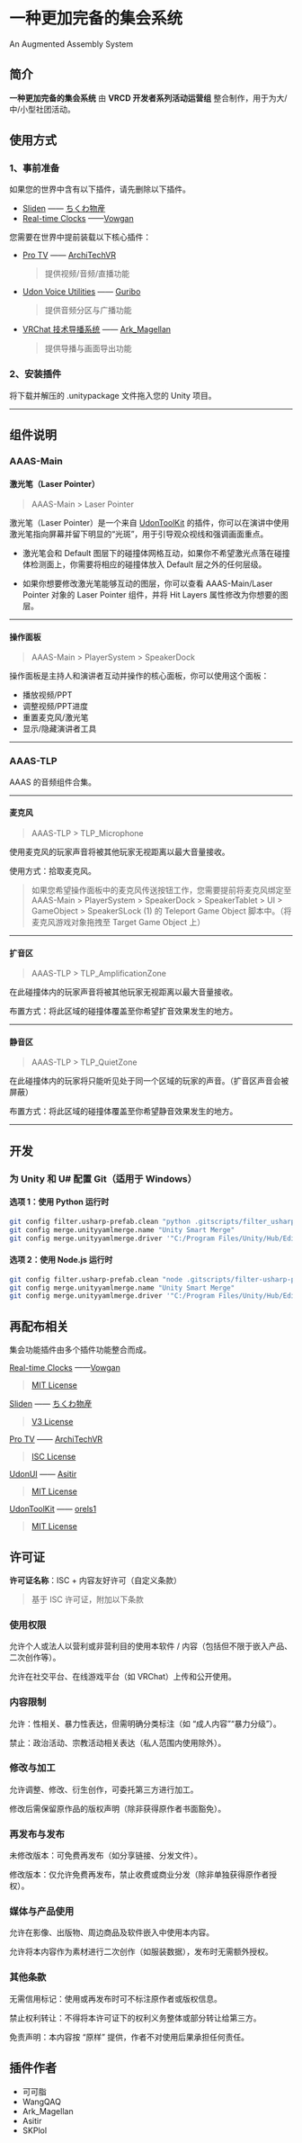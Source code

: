 # 一种更加完备的集会系统

An Augmented Assembly System

## 简介

**一种更加完备的集会系统** 由 **VRCD 开发者系列活动运营组** 整合制作，用于为大/中/小型社团活动。

## 使用方式

### 1、事前准备

如果您的世界中含有以下插件，请先删除以下插件。

- [Sliden](https://sliden.app/) —— [ちくわ物産](https://chikuwa-products.booth.pm/)
- [Real-time Clocks](https://github.com/VirtualVisions/VowganPrefabs/releases/tag/Clocks) ——[Vowgan](https://github.com/Vowgan)

您需要在世界中提前装载以下核心插件：

- [Pro TV](https://protv.dev) —— [ArchiTechVR](hhttps://gitlab.com/techanon)
    > 提供视频/音频/直播功能
- [Udon Voice Utilities](https://github.com/Guribo/UdonVoiceUtils) —— [Guribo](https://github.com/Guribo)
    > 提供音频分区与广播功能
- [VRChat 技术导播系统]() —— [Ark_Magellan]()
    > 提供导播与画面导出功能

### 2、安装插件

将下载并解压的 .unitypackage 文件拖入您的 Unity 项目。

---

## 组件说明

### AAAS-Main

#### 激光笔（Laser Pointer）

> AAAS-Main > Laser Pointer

激光笔（Laser Pointer）是一个来自 [UdonToolKit](https://github.com/orels1/UdonToolkit) 的插件，你可以在演讲中使用激光笔指向屏幕并留下明显的“光斑”，用于引导观众视线和强调画面重点。

- 激光笔会和 Default 图层下的碰撞体网格互动，如果你不希望激光点落在碰撞体检测面上，你需要将相应的碰撞体放入 Default 层之外的任何层级。

- 如果你想要修改激光笔能够互动的图层，你可以查看 AAAS-Main/Laser Pointer 对象的 Laser Pointer 组件，并将 Hit Layers 属性修改为你想要的图层。

---

#### 操作面板

> AAAS-Main > PlayerSystem > SpeakerDock

操作面板是主持人和演讲者互动并操作的核心面板，你可以使用这个面板：

- 播放视频/PPT
- 调整视频/PPT进度
- 重置麦克风/激光笔
- 显示/隐藏演讲者工具

---

### AAAS-TLP

AAAS 的音频组件合集。

---

#### 麦克风

> AAAS-TLP > TLP_Microphone

使用麦克风的玩家声音将被其他玩家无视距离以最大音量接收。

使用方式：拾取麦克风。

> 如果您希望操作面板中的麦克风传送按钮工作，您需要提前将麦克风绑定至 AAAS-Main > PlayerSystem > SpeakerDock > SpeakerTablet > UI > GameObject > SpeakerSLock (1) 的 Teleport Game Object 脚本中。（将麦克风游戏对象拖拽至 Target Game Object 上）

---

#### 扩音区

> AAAS-TLP > TLP_AmplificationZone

在此碰撞体内的玩家声音将被其他玩家无视距离以最大音量接收。

布置方式：将此区域的碰撞体覆盖至你希望扩音效果发生的地方。

---

#### 静音区

> AAAS-TLP > TLP_QuietZone

在此碰撞体内的玩家将只能听见处于同一个区域的玩家的声音。（扩音区声音会被屏蔽）

布置方式：将此区域的碰撞体覆盖至你希望静音效果发生的地方。

---

## 开发

### 为 Unity 和 U# 配置 Git（适用于 Windows）

#### 选项 1：使用 Python 运行时

```sh
git config filter.usharp-prefab.clean "python .gitscripts/filter_usharp.py"
git config merge.unityyamlmerge.name "Unity Smart Merge"
git config merge.unityyamlmerge.driver '"C:/Program Files/Unity/Hub/Editor/2022.3.22f1/Editor/Data/Tools/UnityYAMLMerge.exe" merge -p %O %A %B %A'
```

#### 选项 2：使用 Node.js 运行时

```sh
git config filter.usharp-prefab.clean "node .gitscripts/filter-usharp-prefab.js"
git config merge.unityyamlmerge.name "Unity Smart Merge"
git config merge.unityyamlmerge.driver '"C:/Program Files/Unity/Hub/Editor/2022.3.22f1/Editor/Data/Tools/UnityYAMLMerge.exe" merge -p %O %A %B %A'
```

## 再配布相关

集会功能插件由多个插件功能整合而成。

[Real-time Clocks](https://github.com/VirtualVisions/VowganPrefabs/releases/tag/Clocks) ——[Vowgan](https://github.com/Vowgan)

> [MIT License](https://opensource.org/license/mit/)

[Sliden](https://sliden.app/) —— [ちくわ物産](https://chikuwa-products.booth.pm/)

> [V3 License](https://booth.pm/downloadables/3702043)

[Pro TV](https://protv.dev) —— [ArchiTechVR](hhttps://gitlab.com/techanon)

> [ISC License](https://www.isc.org/licenses/)

[UdonUI](https://github.com/Asitir/UdonUI) —— [Asitir](https://github.com/Asitir)

> [MIT License](https://opensource.org/license/mit/)

[UdonToolKit](https://github.com/orels1/UdonToolkit) —— [orels1](https://github.com/orels1)

> [MIT License](https://opensource.org/license/mit/)

## 许可证

**许可证名称**：ISC + 内容友好许可（自定义条款）

> 基于 ISC 许可证，附加以下条款

### 使用权限

允许个人或法人以营利或非营利目的使用本软件 / 内容（包括但不限于嵌入产品、二次创作等）。

允许在社交平台、在线游戏平台（如 VRChat）上传和公开使用。

### 内容限制

允许：性相关、暴力性表达，但需明确分类标注（如 “成人内容”“暴力分级”）。

禁止：政治活动、宗教活动相关表达（私人范围内使用除外）。

### 修改与加工

允许调整、修改、衍生创作，可委托第三方进行加工。

修改后需保留原作品的版权声明（除非获得原作者书面豁免）。

### 再发布与发布

未修改版本：可免费再发布（如分享链接、分发文件）。

修改版本：仅允许免费再发布，禁止收费或商业分发（除非单独获得原作者授权）。

### 媒体与产品使用

允许在影像、出版物、周边商品及软件嵌入中使用本内容。

允许将本内容作为素材进行二次创作（如服装数据），发布时无需额外授权。

### 其他条款

无需信用标记：使用或再发布时可不标注原作者或版权信息。

禁止权利转让：不得将本许可证下的权利义务整体或部分转让给第三方。

免责声明：本内容按 “原样” 提供，作者不对使用后果承担任何责任。

## 插件作者

- 可可脂
- WangQAQ
- Ark_Magellan
- Asitir
- SKPlol
